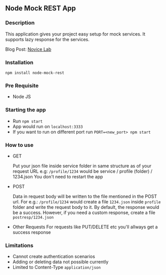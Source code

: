## Node Mock REST App

### Description
This application gives your project easy setup for mock services. It supports lazy response for the services.

Blog Post: [Novice Lab](http://novicelab.org)

### Installation

``npm install node-mock-rest``

### Pre Requisite
* Node JS

### Starting the app
* Run ``npm start``
* App would run on ``localhost:3333``
* If you want to run on different port run ``PORT=<new_port> npm start``

### How to use
* GET

  Put your json file inside service folder in same structure as of your request URL
e.g: ``/profile/1234`` would be service / profile (folder) / 1234.json
You don't need to restart the app


* POST

  Data in request body will be written to the file mentioned in the POST url. For e.g.: ``/profile/1234`` would create a file ``1234.json`` inside ``profile`` folder and write the request body to it. By default, the response would be a success. However, if you need a custom response, create a file ``postresp/1234.json``


* Other Requests
For requests like PUT/DELETE etc you'll allways get a success response


### Limitations
* Cannot create authentication scenarios
* Adding or deleting data not possible currently
* Limited to Content-Type ``application/json``

